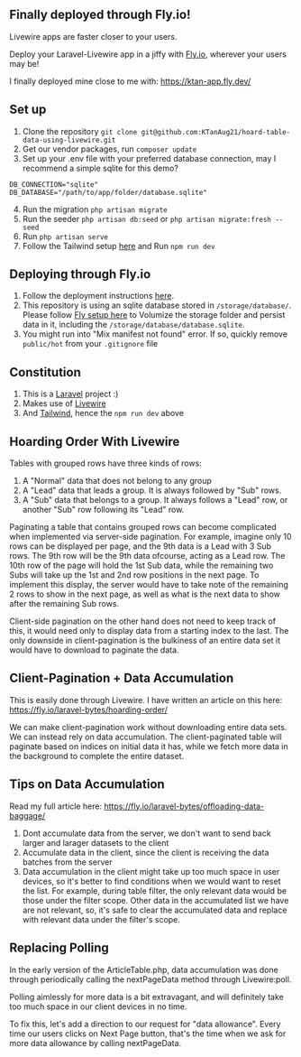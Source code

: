 ## Finally deployed through Fly.io!
Livewire apps are faster closer to your users. 

Deploy your Laravel-Livewire app in a jiffy with [Fly.io](https://fly.io/docs/laravel/), wherever your users may be!

I finally deployed mine close to me with: https://ktan-app.fly.dev/


## Set up
1. Clone the repository `git clone git@github.com:KTanAug21/hoard-table-data-using-livewire.git`
2. Get our vendor packages, run `composer update`
3. Set up your .env file with your preferred database connection, may I recommend a simple sqlite for this demo?
```
DB_CONNECTION="sqlite"
DB_DATABASE="/path/to/app/folder/database.sqlite"
```
4. Run the migration `php artisan migrate`
5. Run the seeder `php artisan db:seed` or  `php artisan migrate:fresh --seed`
5. Run `php artisan serve`
6. Follow the Tailwind setup [here](https://tailwindcss.com/docs/guides/laravel) and Run `npm run dev`

## Deploying through Fly.io
1. Follow the deployment instructions [here](https://fly.io/docs/laravel/).
2. This repository is using an sqlite database stored in `/storage/database/`. Please follow [Fly setup here](https://fly.io/docs/laravel/the-basics/databases/#sqlite-in-a-laravel-fly-app) to Volumize the storage folder and persist data in it, including the `/storage/database/database.sqlite`. 
2. You might run into "Mix manifest not found" error. If so, quickly remove `public/hot` from your `.gitignore` file

## Constitution
1. This is a [Laravel](https://laravel.com/) project :)
2. Makes use of [Livewire](https://laravel-livewire.com/docs/2.x/quickstart#install-livewire)
3. And [Tailwind](https://tailwindcss.com/docs/guides/laravel), hence the `npm run dev` above

## Hoarding Order With Livewire

Tables with grouped rows have three kinds of rows:
1. A "Normal" data that does not belong to any group
2. A "Lead" data that leads a group. It is always followed by "Sub" rows.
3. A "Sub" data that belongs to a group. It always follows a "Lead" row, or another "Sub" row following its "Lead" row.


Paginating a table that contains grouped rows can become complicated when implemented via server-side pagination. 
For example, imagine only 10 rows can be displayed per page, and the 9th data is a Lead with 3 Sub rows. The 9th row will be the 9th data ofcourse, acting as a Lead row.
The 10th row of the page will hold the 1st Sub data, while the remaining two Subs will take up the 1st and 2nd row positions in the next page.
To implement this display, the server would have to take note of the remaining 2 rows to show in the next page, as well as what is the next data to show after the remaining Sub rows. 

Client-side pagination on the other hand does not need to keep track of this, it would need only to display data from a starting index to the last. 
The only downside in client-pagination is the bulkiness of an entire data set it would have to download to paginate the data.

## Client-Pagination + Data Accumulation
This is easily done through Livewire. I have written an article on this here: https://fly.io/laravel-bytes/hoarding-order/

We can make client-pagination work without downloading entire data sets. We can instead rely on data accumulation.
The client-paginated table will paginate based on indices on initial data it has, while we fetch more data in the background to complete the entire dataset.


## Tips on Data Accumulation
Read my full article here: https://fly.io/laravel-bytes/offloading-data-baggage/

1. Dont accumulate data from the server, we don't want to send back larger and larager datasets to the client
2. Accumulate data in the client, since the client is receiving the data batches from the server
3. Data accumulation in the client might take up too much space in user devices, so it's better to find conditions when we would want to reset the list.
For example, during table filter, the only relevant data would be those under the filter scope. Other data in the accumulated list we have are not relevant, so, it's safe to clear the accumulated data
and replace with relevant data under the filter's scope.

## Replacing Polling
In the early version of the ArticleTable.php, data accumulation was done through periodically calling the nextPageData method through Livewire:poll.

Polling aimlessly for more data is a bit extravagant, and will definitely take too much space in our client devices in no time.

To fix this, let's add a direction to our request for "data allowance". Every time our users clicks on Next Page button, that's the time when we ask for more data allowance by calling nextPageData.





